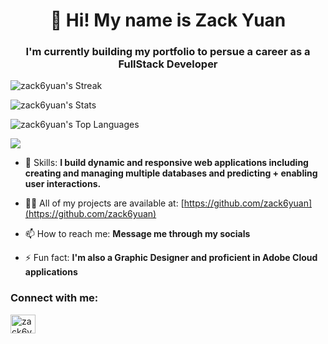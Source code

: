 <h1 align="center">👋 Hi! My name is Zack Yuan</h1>
<h3 align="center">I'm currently building my portfolio to persue a career as a FullStack Developer</h3>

![zack6yuan's Streak](https://github-readme-streak-stats.herokuapp.com/?user=zack6yuan&theme=midnight-purple&hide_border=true)

![zack6yuan's Stats](https://github-readme-stats.vercel.app/api?username=zack6yuan&theme=midnight-purple&show_icons=true&hide_border=true&count_private=true)

![zack6yuan's Top Languages](https://github-readme-stats.vercel.app/api/top-langs/?username=zack6yuan&theme=midnight-purple&show_icons=true&hide_border=true&layout=compact)

[![](https://visitcount.itsvg.in/api?id=zack6yuan&label=Profile%20Views&color=12&icon=2&pretty=true)](https://visitcount.itsvg.in)

- 🤝 Skills: **I build dynamic and responsive web applications including creating and managing multiple databases and predicting + enabling user interactions.**

- 👨‍💻 All of my projects are available at: [https://github.com/zack6yuan](https://github.com/zack6yuan)

- 📫 How to reach me: **Message me through my socials**

- ⚡ Fun fact: **I'm also a Graphic Designer and proficient in Adobe Cloud applications**

<h3 align="left">Connect with me:</h3>
<p align="left">
<a href="https://linkedin.com/in/zack6yuan" target="blank"><img align="center" src="https://raw.githubusercontent.com/rahuldkjain/github-profile-readme-generator/master/src/images/icons/Social/linked-in-alt.svg" alt="zack6yuan" height="30" width="40" /></a>
